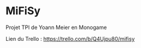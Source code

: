 # MiFiSy
Projet TPI de Yoann Meier en Monogame

Lien du Trello : https://trello.com/b/Q4Ujpu80/mifisy
